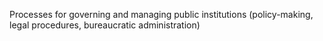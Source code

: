 Processes for governing and managing public institutions (policy-making, legal procedures, bureaucratic administration)
